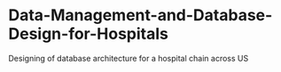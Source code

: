 # Data-Management-and-Database-Design-for-Hospitals
Designing of database architecture for a hospital chain across US
